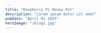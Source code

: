```yaml
---
title: "Raspberry Pi Honey Pot"
description: "Lorem ipsum dolor sit amet"
pubDate: "April 01 2025"
heroImage: "/blog1.jpg"
---
```


